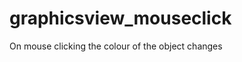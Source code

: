 graphicsview_mouseclick
=======================

On mouse clicking the colour of the object changes
